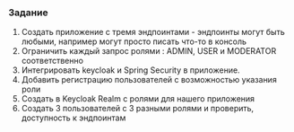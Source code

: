 ### Задание 
1) Создать приложение с тремя эндпоинтами - эндпоинты могут быть любыми, например могут просто писать что-то в консоль
2) Ограничить каждый запрос ролями : ADMIN, USER и MODERATOR соответственно
3) Интегрировать keycloak и Spring Security в приложение.
5) Добавить регистрацию пользователей с возможностью указания роли
6) Создать в Keycloak Realm с ролями для нашего приложения
7) Создать 3 пользователей с 3 разными ролями и проверить, доступность к эндпоинтам
